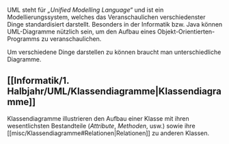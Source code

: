 UML steht für *„Unified Modelling Language“* und ist ein Modellierungssystem, welches das Veranschaulichen verschiedenster Dinge standardisiert darstellt.
Besonders in der Informatik bzw. Java können UML-Diagramme nützlich sein, um den Aufbau eines Objekt-Orientierten-Programms zu veranschaulichen. 

Um verschiedene Dinge darstellen zu können braucht man unterschiedliche Diagramme. 

## [[Informatik/1. Halbjahr/UML/Klassendiagramme|Klassendiagramme]]

Klassendiagramme illustrieren den Aufbau einer Klasse mit ihren wesentlichsten Bestandteile (*Attribute*, *Methoden*, usw.) sowie ihre [[misc/Klassendiagramme#Relationen|Relationen]] zu anderen Klassen. 
